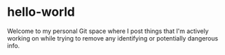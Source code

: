 # hello-world

Welcome to my personal Git space where I post things that I'm actively working on while trying to remove any identifying or potentially dangerous info.
